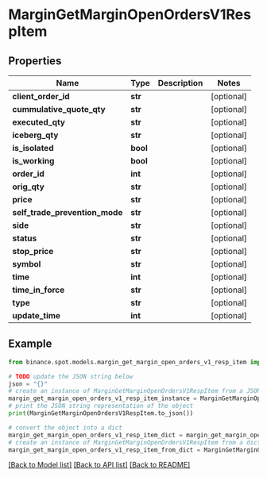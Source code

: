# MarginGetMarginOpenOrdersV1RespItem


## Properties

Name | Type | Description | Notes
------------ | ------------- | ------------- | -------------
**client_order_id** | **str** |  | [optional] 
**cummulative_quote_qty** | **str** |  | [optional] 
**executed_qty** | **str** |  | [optional] 
**iceberg_qty** | **str** |  | [optional] 
**is_isolated** | **bool** |  | [optional] 
**is_working** | **bool** |  | [optional] 
**order_id** | **int** |  | [optional] 
**orig_qty** | **str** |  | [optional] 
**price** | **str** |  | [optional] 
**self_trade_prevention_mode** | **str** |  | [optional] 
**side** | **str** |  | [optional] 
**status** | **str** |  | [optional] 
**stop_price** | **str** |  | [optional] 
**symbol** | **str** |  | [optional] 
**time** | **int** |  | [optional] 
**time_in_force** | **str** |  | [optional] 
**type** | **str** |  | [optional] 
**update_time** | **int** |  | [optional] 

## Example

```python
from binance.spot.models.margin_get_margin_open_orders_v1_resp_item import MarginGetMarginOpenOrdersV1RespItem

# TODO update the JSON string below
json = "{}"
# create an instance of MarginGetMarginOpenOrdersV1RespItem from a JSON string
margin_get_margin_open_orders_v1_resp_item_instance = MarginGetMarginOpenOrdersV1RespItem.from_json(json)
# print the JSON string representation of the object
print(MarginGetMarginOpenOrdersV1RespItem.to_json())

# convert the object into a dict
margin_get_margin_open_orders_v1_resp_item_dict = margin_get_margin_open_orders_v1_resp_item_instance.to_dict()
# create an instance of MarginGetMarginOpenOrdersV1RespItem from a dict
margin_get_margin_open_orders_v1_resp_item_from_dict = MarginGetMarginOpenOrdersV1RespItem.from_dict(margin_get_margin_open_orders_v1_resp_item_dict)
```
[[Back to Model list]](../README.md#documentation-for-models) [[Back to API list]](../README.md#documentation-for-api-endpoints) [[Back to README]](../README.md)


